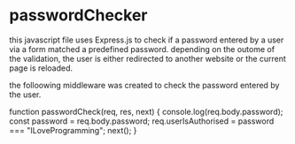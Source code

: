 # passwordChecker

this javascript file uses Express.js to check if a password entered by a user via a form matched a predefined password. depending on the outome of the validation, the user is either redirected to another website or the current page is reloaded.

the folloowing middleware was created to check the password entered by the user.

function passwordCheck(req, res, next) {
    console.log(req.body.password);
    const password = req.body.password;
    req.userIsAuthorised = password === "ILoveProgramming";
    next();
}


